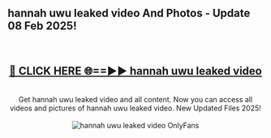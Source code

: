 <h2>hannah uwu leaked video And Photos - Update 08 Feb 2025!</h2>
<br>
<div align="center">
<h2><a href="https://cutt.ly/te57wshS" rel="nofollow">🔴 CLICK HERE 🌐==►► hannah uwu leaked video</a></h2>
<br>
Get hannah uwu leaked video and all content. Now you can access all videos and pictures of hannah uwu leaked video. New Updated Files 2025!
<br>
<br>
<a href="https://cutt.ly/te57wshS" rel="nofollow" data-target="animated-image.originalLink"><img src="https://i.ibb.co.com/WyWwxjT/player-gif2.gif" alt="hannah uwu leaked video OnlyFans" style="max-width: 100%; display: inline-block;" data-target="animated-image.originalImage"></a>
</div>
<br>